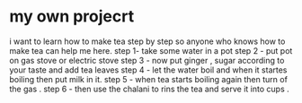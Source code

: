 # my own projecrt
i want to learn how to make tea step by step  so anyone who knows how to make tea can help me here. 
step 1-  take some water in a pot 
step 2 - put pot on gas stove or electric stove 
step 3 - now put ginger , sugar according to your taste and 
         add  tea leaves 
step 4 - let the water boil and when it startes boiling then put 
         milk in it. 
step 5 - when tea starts boiling again then turn of the gas .
step 6 - then use the chalani to rins the tea and serve it
         into cups .